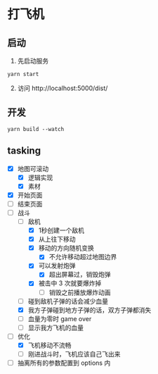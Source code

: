 # 打飞机

## 启动

1. 先启动服务

```shell
yarn start
```

2. 访问 http://localhost:5000/dist/

## 开发

```shell
yarn build --watch
```

## tasking

- [x] 地图可滚动
  - [x] 逻辑实现
  - [x] 素材
- [x] 开始页面
- [ ] 结束页面
- [ ] 战斗
  - [ ] 敌机
    - [x] 1秒创建一个敌机
    - [x] 从上往下移动
    - [x] 移动的方向随机变换
        - [x] 不允许移动超过地图边界
    - [x] 可以发射炮弹
      - [x] 超出屏幕过，销毁炮弹
    - [x] 被击中 3 次就要爆炸掉
      - [ ] 销毁之前播放爆炸动画
  - [ ] 碰到敌机子弹的话会减少血量
  - [x] 我方子弹碰到地方子弹的话，双方子弹都消失
  - [ ] 血量为零时 game over
  - [ ] 显示我方飞机的血量
- [ ] 优化
  - [x] 飞机移动不流畅
  - [ ] 刚进战斗时，飞机应该自己飞出来
- [ ] 抽离所有的参数配置到 options 内
